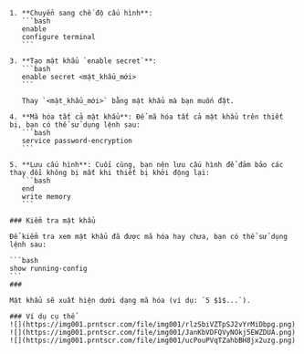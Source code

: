 

	1. **Chuyển sang chế độ cấu hình**:
	   ```bash
	   enable
	   configure terminal
	   ```

	3. **Tạo mật khẩu `enable secret`**: 
	   ```bash
	   enable secret <mật_khẩu_mới>
	   ```

	   Thay `<mật_khẩu_mới>` bằng mật khẩu mà bạn muốn đặt.

	4. **Mã hóa tất cả mật khẩu**: Để mã hóa tất cả mật khẩu trên thiết bị, bạn có thể sử dụng lệnh sau:
	   ```bash
	   service password-encryption
	   ```

	5. **Lưu cấu hình**: Cuối cùng, bạn nên lưu cấu hình để đảm bảo các thay đổi không bị mất khi thiết bị khởi động lại:
	   ```bash
	   end
	   write memory
	   ```

	### Kiểm tra mật khẩu

	Để kiểm tra xem mật khẩu đã được mã hóa hay chưa, bạn có thể sử dụng lệnh sau:

	```bash
	show running-config
	```
	### 

	Mật khẩu sẽ xuất hiện dưới dạng mã hóa (ví dụ: `5 $1$...`).

	### Ví dụ cụ thể 
	![](https://img001.prntscr.com/file/img001/rlzSbiVZTpSJ2vYrMiDbpg.png)
	![](https://img001.prntscr.com/file/img001/JanKbVDFQVyNOkj5EWZDUA.png)
	![](https://img001.prntscr.com/file/img001/ucPouPVqTZahbBH8jx2uzg.png)

